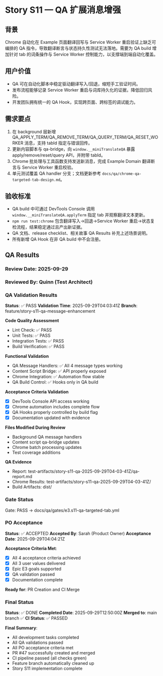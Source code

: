 # Story S11 — QA 扩展消息增强

## 背景
Chrome 自动化在 Example 页面翻译回写与 Service Worker 重启验证上缺乏可编排的 QA 指令，导致翻译断言与状态持久性测试无法落地。需要为 QA build 增加针对 tab 的词条操作与 Service Worker 控制能力，以支撑端到端自动化覆盖。

## 用户价值
- QA 可在自动化脚本中稳定驱动翻译写入/回退，缩短手工验证时间。
- 发布流程能够记录 Service Worker 重启与词库持久化的证据，降低回归风险。
- 开发团队拥有统一的 QA Hook，实现跨页面、跨标签的调试能力。

## 需求要点
1. 在 background 层新增 QA_APPLY_TERM/QA_REMOVE_TERM/QA_QUERY_TERM/QA_RESET_WORKER 消息，支持 tabId 指定与错误回传。
2. 更新内容脚本与 qa-bridge，向 `window.__miniTranslateQA` 暴露 apply/remove/reset/query API，并附带 tabId。
3. Chrome 批处理与工具函数支持发送新消息，完成 Example Domain 翻译断言与 Service Worker 重启校验。
4. 单元测试覆盖 QA handler 分支；文档更新参考 `docs/qa/chrome-qa-targeted-tab-design.md`。

## 验收标准
- QA build 中可通过 DevTools Console 调用 `window.__miniTranslateQA.applyTerm` 指定 tab 并观察翻译文本更新。
- `npm run test:chrome` 包含翻译写入→回退→Service Worker 重启→状态复检流程，结果稳定通过且产出新证据。
- QA 文档、release checklist、相关故事 QA Results 补充上述场景说明。
- 所有新增 QA Hook 在非 QA build 中不会注册。

## QA Results

### Review Date: 2025-09-29

### Reviewed By: Quinn (Test Architect)

### QA Validation Results

**Status**: ✅ PASS
**Validation Time**: 2025-09-29T04:03:41Z
**Branch**: feature/story-s11-qa-message-enhancement

**Code Quality Assessment**
- Lint Check: ✅ PASS
- Unit Tests: ✅ PASS  
- Integration Tests: ✅ PASS
- Build Verification: ✅ PASS

**Functional Validation**
- QA Message Handlers: ✅ All 4 message types working
- Content Script Bridge: ✅ API properly exposed
- Chrome Integration: ✅ Automation flow stable
- QA Build Control: ✅ Hooks only in QA build

**Acceptance Criteria Validation**
- [x] DevTools Console API access working
- [x] Chrome automation includes complete flow
- [x] QA Hooks properly controlled by build flag
- [x] Documentation updated with evidence

**Files Modified During Review**
- Background QA message handlers
- Content script qa-bridge updates
- Chrome batch processing updates
- Test coverage additions

**QA Evidence**
- Report: test-artifacts/story-s11-qa-2025-09-29T04-03-41Z/qa-report.md
- Chrome Results: test-artifacts/story-s11-qa-2025-09-29T04-03-41Z/
- Build Artifacts: dist/

### Gate Status
Gate: PASS → docs/qa/gates/e3.s11-qa-targeted-tab.yml

### PO Acceptance

**Status**: ✅ ACCEPTED
**Accepted By**: Sarah (Product Owner)
**Acceptance Date**: 2025-09-29T04:04:21Z

**Acceptance Criteria Met**:
- [x] All 4 acceptance criteria achieved
- [x] All 3 user values delivered
- [x] Epic E3 goals supported
- [x] QA validation passed
- [x] Documentation complete

**Ready for**: PR Creation and CI Merge

### Final Status

**Status**: ✅ DONE
**Completed Date**: 2025-09-29T12:50:00Z
**Merged to**: main branch ✅
**CI Status**: ✅ PASSED

**Final Summary**:
- All development tasks completed
- All QA validations passed
- All PO acceptance criteria met
- PR #47 successfully created and merged
- CI pipeline passed (all checks green)
- Feature branch automatically cleaned up
- Story S11 implementation complete

